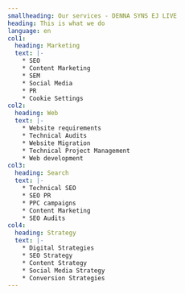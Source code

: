 ```yaml
---
smallheading: Our services - DENNA SYNS EJ LIVE
heading: This is what we do
language: en
col1:
  heading: Marketing
  text: |-
    * SEO
    * Content Marketing
    * SEM
    * Social Media
    * PR
    * C﻿ookie Settings
col2:
  heading: Web
  text: |-
    * Website requirements 
    * Technical Audits
    * Website Migration
    * Technical Project Management
    * Web development
col3:
  heading: Search
  text: |-
    * Technical SEO 
    * SEO PR
    * PPC campaigns
    * Content Marketing 
    * SEO Audits
col4:
  heading: Strategy
  text: |-
    * Digital Strategies
    * SEO Strategy
    * Content Strategy
    * Social Media Strategy
    * Conversion Strategies
---
```

